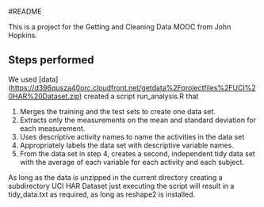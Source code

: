 #README

This is a project for the Getting and Cleaning Data MOOC from John Hopkins.

## Steps performed
We used [data]
(https://d396qusza40orc.cloudfront.net/getdata%2Fprojectfiles%2FUCI%20HAR%20Dataset.zip)
created a script run_analysis.R that  
1. Merges the training and the test sets to create one data set.
2. Extracts only the measurements on the mean and standard deviation for each measurement. 
3. Uses descriptive activity names to name the activities in the data set
4. Appropriately labels the data set with descriptive variable names. 
5. From the data set in step 4, creates a second, independent tidy data set with the average of each variable for each activity and each subject.


As long as the data is unzipped in the current directory creating a subdirectory UCI HAR Dataset just executing the script will result in a tidy_data.txt as required, as long as reshape2 is installed.
